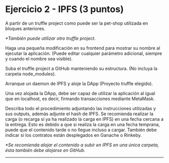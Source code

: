 # Ejercicio 2 - IPFS (3 puntos)

A partir de un truffle project como puede ser la pet-shop utilizada en bloques anteriores.

_*También puede utilizar otro truffle project._

Haga una pequeña modificación en su frontend para mostrar su nombre al ejecutar la aplicación. (Puede editar cualquier parámetro adicional, siempre y cuando el nombre sea visible).

Suba el truffle project a GitHub manteniendo su estructura. (No incluya la carpeta node_modules).

Arranque un daemon de IPFS y aloje la DApp (Proyecto truffle elegido).

Una vez alojada la DApp, debe ser capaz de utilizar la aplicación al igual que en localhost, es decir, firmando transacciones mediante MetaMask.

Describa todo el procedimiento adjuntando las instrucciones utilizadas y sus outputs, además adjunte el hash de IPFS. Se recomienda realizar la carga (o recarga si ya ha realizado la carga en IPFS) en una fecha cercana a la entrega. Esto es debido a que si realiza la carga en una fecha temprana, puede que el contenido tarde o no llegue incluso a cargar. También debe indicar si los contratos están desplegados en Ganache o
Rinkeby.

_*Se recomienda alojar el contenido a subir en IPFS en una única carpeta, ésta también
debe alojarse en GitHub._

---
